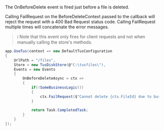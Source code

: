 The OnBeforeDelete event is fired just before a file is deleted.

Calling FailRequest on the BeforeDeleteContext passed to the callback will reject the request with a 400 Bad Request status code. Calling FailRequest multiple times will concatenate the error messages.

> :information_source: Note that this event only fires for client requests and not when manually calling the store's methods.

```csharp
app.UseTus(context => new DefaultTusConfiguration
{
    UrlPath = "/files",
    Store = new TusDiskStore(@"C:\tusfiles\"),
    Events = new Events
    {
        OnBeforeDeleteAsync = ctx =>
        {
            if(!SomeBusinessLogic())
            {
                ctx.FailRequest($"Cannot delete {ctx.FileId} due to business logic");
            }
            
            return Task.CompletedTask;
        }
    }
});
```